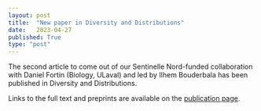 ```yaml
---
layout: post
title:  "New paper in Diversity and Distributions"
date:   2023-04-27
published: True
type: "post"
---
```


The second article to come out of our Sentinelle Nord-funded collaboration with Daniel Fortin (Biology, ULaval) and led by Ilhem Bouderbala has been published in Diversity and Distributions.

Links to the full text and preprints are available on the [publication page](https://dynamicalab.github.io/publications.html).